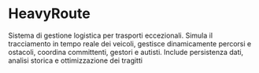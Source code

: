 # HeavyRoute
Sistema di gestione logistica per trasporti eccezionali. Simula il tracciamento in tempo reale dei veicoli, gestisce dinamicamente percorsi e ostacoli, coordina committenti, gestori e autisti. Include persistenza dati, analisi storica e ottimizzazione dei tragitti
